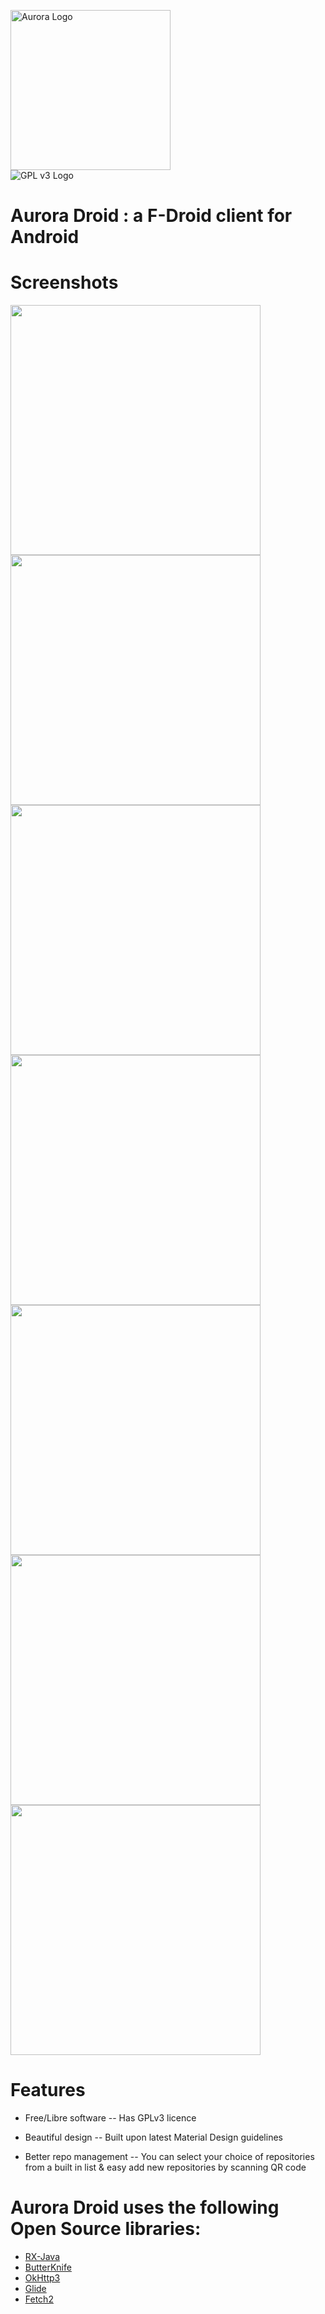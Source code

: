 <img src="https://i.imgur.com/kSApIjL.png" height="256" alt="Aurora Logo"><br/><img src="https://www.gnu.org/graphics/gplv3-88x31.png" alt="GPL v3 Logo">

# Aurora Droid : a F-Droid client for Android

# Screenshots

<img src="https://gitlab.com/AuroraOSS/AuroraDroid/raw/master/fastlane/metadata/android/en-US/phoneScreenshots/ss001.png" height="400"><img src="https://gitlab.com/AuroraOSS/AuroraDroid/raw/master/fastlane/metadata/android/en-US/phoneScreenshots/ss002.png" height="400">
<img src="https://gitlab.com/AuroraOSS/AuroraDroid/raw/master/fastlane/metadata/android/en-US/phoneScreenshots/ss003.png" height="400"><img src="https://gitlab.com/AuroraOSS/AuroraDroid/raw/master/fastlane/metadata/android/en-US/phoneScreenshots/ss004.png" height="400">
<img src="https://gitlab.com/AuroraOSS/AuroraDroid/raw/master/fastlane/metadata/android/en-US/phoneScreenshots/ss005.png" height="400"><img src="https://gitlab.com/AuroraOSS/AuroraDroid/raw/master/fastlane/metadata/android/en-US/phoneScreenshots/ss006.png" height="400">
<img src="https://gitlab.com/AuroraOSS/AuroraDroid/raw/master/fastlane/metadata/android/en-US/phoneScreenshots/ss007.png" height="400">

# Features

* Free/Libre software
  -- Has GPLv3 licence

* Beautiful design
  -- Built upon latest Material Design guidelines

* Better repo management
  -- You can select your choice of repositories from a built in list & easy add new repositories by scanning QR code


# Aurora Droid uses the following Open Source libraries:

* [RX-Java](https://github.com/ReactiveX/RxJava)
* [ButterKnife](https://github.com/JakeWharton/butterknife)
* [OkHttp3](https://square.github.io/okhttp/)
* [Glide](https://github.com/bumptech/glide)
* [Fetch2](https://github.com/tonyofrancis/Fetch)

